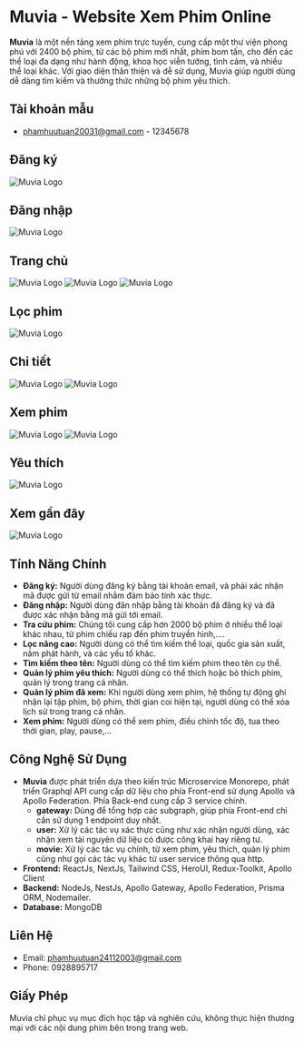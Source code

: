 # Muvia - Website Xem Phim Online

**Muvia** là một nền tảng xem phim trực tuyến, cung cấp một thư viện phong phú với 2400 bộ phim, từ các bộ phim mới nhất, phim bom tấn, cho đến các thể loại đa dạng như hành động, khoa học viễn tưởng, tình cảm, và nhiều thể loại khác. Với giao diện thân thiện và dễ sử dụng, Muvia giúp người dùng dễ dàng tìm kiếm và thưởng thức những bộ phim yêu thích.

## Tài khoản mẫu
- phamhuutuan20031@gmail.com - 12345678

## Đăng ký
![Muvia Logo](clients/muvia/public/readme_07.png)
## Đăng nhập
![Muvia Logo](clients/muvia/public/readme_08.png)
## Trang chủ
![Muvia Logo](clients/muvia/public/readme_01.png)
![Muvia Logo](clients/muvia/public/readme_home_01.png)
![Muvia Logo](clients/muvia/public/readme_home_02.png)
## Lọc phim
![Muvia Logo](clients/muvia/public/readme_02.png)
## Chi tiết
![Muvia Logo](clients/muvia/public/readme_03.png)
![Muvia Logo](clients/muvia/public/readme_detail_01.png)
## Xem phim
![Muvia Logo](clients/muvia/public/readme_04.png)
![Muvia Logo](clients/muvia/public/readme_watching_01.png)
## Yêu thích
![Muvia Logo](clients/muvia/public/readme_05.png)
## Xem gần đây
![Muvia Logo](clients/muvia/public/readme_06.png)

## Tính Năng Chính

- **Đăng ký:** Người dùng đăng ký bằng tài khoản email, và phải xác nhận mã được gửi từ email nhằm đảm bảo tính xác thực.
- **Đăng nhập:** Người dùng đăn nhập bằng tài khoản đã đăng ký và đã được xác nhận bằng mã gửi tới email.
- **Tra cứu phim:** Chúng tôi cung cấp hơn 2000 bộ phim ở nhiều thể loại khác nhau, từ phim chiếu rạp đến phim truyền hình,....
- **Lọc nâng cao:** Người dùng có thể tìm kiếm thể loại, quốc gia sản xuất, năm phát hành, và các yếu tố khác.
- **Tìm kiếm theo tên:** Người dùng có thể tìm kiếm phim theo tên cụ thể.
- **Quản lý phim yêu thích:** Người dùng có thể thích hoặc bỏ thích phim, quản lý trong trang cá nhân.
- **Quản lý phim đã xem:** Khi người dùng xem phim, hệ thống tự động ghi nhận lại tập phim, bộ phim, thời gian coi hiện tại, người dùng có thể xóa lịch sử trong trang cá nhân.
- **Xem phim:** Người dùng có thể xem phim, điều chỉnh tốc độ, tua theo thời gian, play, pause,... 


## Công Nghệ Sử Dụng

- **Muvia** được phát triển dựa theo kiến trúc Microservice Monorepo, phát triển Graphql API cung cấp dữ liệu cho phía Front-end sử dụng Apollo và Apollo Federation. Phía Back-end cung cấp 3 service chính.
  - **gateway:** Dùng để tổng hợp các subgraph, giúp phía Front-end chỉ cần sử dụng 1 endpoint duy nhất.
  - **user:** Xử lý các tác vụ xác thực cũng như xác nhận người dùng, xác nhận xem tài nguyên dữ liệu có được công khai hay riêng tư.
  - **movie:** Xử lý các tác vụ chính, từ xem phim, yêu thích, quản lý phim cũng như gọi các tác vụ khác từ user service thông qua http.
- **Frontend:** ReactJs, NextJs, Tailwind CSS, HeroUI, Redux-Toolkit, Apollo Client
- **Backend:** NodeJs, NestJs, Apollo Gateway, Apollo Federation, Prisma ORM, Nodemailer.
- **Database:** MongoDB

## Liên Hệ

- Email: phamhuutuan24112003@gmail.com
- Phone: 0928895717


## Giấy Phép

Muvia chỉ phục vụ mục đích học tập và nghiên cứu, không thực hiện thương mại với các nội dung phim bên trong trang web. 

